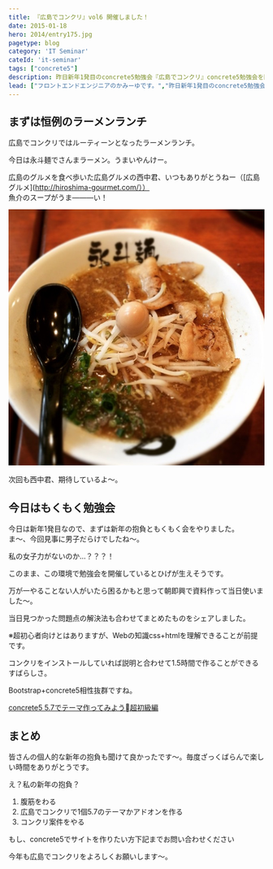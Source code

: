 ```yaml
---
title: 『広島でコンクリ』vol6 開催しました！
date: 2015-01-18
hero: 2014/entry175.jpg
pagetype: blog
category: 'IT Seminar'
cateId: 'it-seminar'
tags: ["concrete5"]
description: 昨日新年1発目のconcrete5勉強会『広島でコンクリ』concrete5勉強会を開催しました。新年早々私を含め9名の参加者。とっても楽しかった。
lead: ["フロントエンドエンジニアのかみーゆです。","昨日新年1発目のconcrete5勉強会『広島でコンクリ』concrete5勉強会を開催しました。新年早々私を含め9名の参加者。とっても楽しかった。"]
---
```

## まずは恒例のラーメンランチ
広島でコンクリではルーティーンとなったラーメンランチ。

今日は永斗麺でさんまラーメン。うまいやんけー。

広島のグルメを食べ歩いた広島グルメの西中君、いつもありがとうねー（[広島グルメ](http://hiroshima-gourmet.com/））<br>
魚介のスープがうま―――い！

![永斗麺でさんまラーメン](./images/2015/entry214.jpg)

次回も西中君、期待しているよ～。

## 今日はもくもく勉強会
今日は新年1発目なので、まずは新年の抱負ともくもく会をやりました。<br>
ま～、今回見事に男子だらけでしたね～。

私の女子力がないのか…？？？！

このまま、この環境で勉強会を開催しているとひげが生えそうです。

万が一やることない人がいたら困るかもと思って朝即興で資料作って当日使いました～。

当日見つかった問題点の解決法も合わせてまとめたものをシェアしました。

※超初心者向けとはありますが、Webの知識css+htmlを理解できることが前提です。

コンクリをインストールしていれば説明と合わせて1.5時間で作ることができるすばらしさ。

Bootstrap+concrete5相性抜群ですね。

[concrete5 5.7でテーマ作ってみよう超初級編](https://www.slideshare.net/yurikamimori/ss-43624008)

## まとめ
皆さんの個人的な新年の抱負も聞けて良かったです～。毎度ざっくばらんで楽しい時間をありがとうです。

え？私の新年の抱負？

1. 腹筋をわる
2. 広島でコンクリで1個5.7のテーマかアドオンを作る
3. コンクリ案件をやる

もし、concrete5でサイトを作りたい方下記までお問い合わせください

今年も広島でコンクリをよろしくお願いします～。
